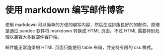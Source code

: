 # 使用 markdown 编写邮件博客

使用 markdown 可以简单的方便的编写内容，然后生成排版良好的的邮件。原理是通过 pandoc 软件将 markdown 转换成 HTML 页面，不过 HTML 需要特别处理以兼容大多数邮件客户端。

邮件能正常渲染的 HTML 页面只能使用 table 布局，并支持有限的 css 样式。
